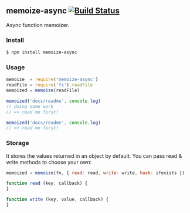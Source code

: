 ## memoize-async [![Build Status](https://travis-ci.org/azer/memoize-async.png)](https://travis-ci.org/azer/memoize-async)

Async function memoizer.

### Install

```bash
$ npm install memoize-async
```

### Usage

```js
memoize  = require('memoize-async')
readFile = require('fs').readFile
memoized = memoize(readFile)

memoized('docs/readme', console.log)
// doing some work
// => read me first!

memoized('docs/readme', console.log)
// => read me first!
```

### Storage

It stores the values returned in an object by default. You can pass read & write methods to choose your own:

```js
memoized = memoize(fn, { read: read, write: write, hash: ifexists })

function read (key, callback) {
}

function write (key, value, callback) {
}
```
